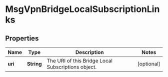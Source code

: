
# MsgVpnBridgeLocalSubscriptionLinks

## Properties
Name | Type | Description | Notes
------------ | ------------- | ------------- | -------------
**uri** | **String** | The URI of this Bridge Local Subscriptions object. |  [optional]



